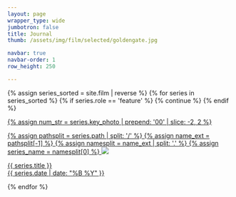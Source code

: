```yaml
---
layout: page
wrapper_type: wide
jumbotron: false
title: Journal
thumb: /assets/img/film/selected/goldengate.jpg

navbar: true
navbar-order: 1
row_height: 250

---
```


<!-- selected photos -->
<div class="fj-gallery">

<script type="text/javascript">
  window.galleryRowHeight = {{ page.row_height }}
</script>

{% assign series_sorted = site.film | reverse %}
{% for series in series_sorted %}
  {% if series.role == 'feature' %}
    {% continue %}
  {% endif %}

  <div class="fj-gallery-item">
    <a href="{{ series.url }}">
  {% assign num_str = series.key_photo | prepend: '00' | slice: -2, 2 %}

  {% assign pathsplit = series.path | split: '/' %}
  {% assign name_ext = pathsplit[-1] %}
  {% assign namesplit = name_ext | split: '.' %}
  {% assign series_name = namesplit[0] %}
      <img src="/assets/img/film/{{ series_name }}/{{ num_str }}.jpg"/>
      <div class="caption">
        <div class="title">
          {{ series.title }}
        </div>
        <div class="date">
          {{ series.date | date: "%B %Y" }}
        </div>
      </div>
    </a>
  </div>
{% endfor %}
</div>